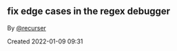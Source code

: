 ## fix edge cases in the regex debugger

By [@recurser](https://github.com/recurser)

Created 2022-01-09 09:31
